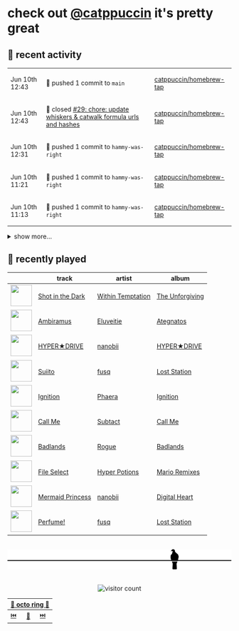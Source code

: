 # check out [@catppuccin](https://github.com/catppuccin) it's pretty great

## 📅 recent activity

<!-- SCRIPT:REPLACE:GITHUB -->
<table>
<tbody>
<tr>
<td><span title='2024-06-10T12:43:01+00:00'>Jun 10th 12:43</span></td>
<td>

🚢 pushed 1 commit to `main`

</td>
<td>

[catppuccin/homebrew-tap](https://github.com/catppuccin/homebrew-tap)

</td>
</tr>
<tr>
<td><span title='2024-06-10T12:43:00+00:00'>Jun 10th 12:43</span></td>
<td>

🎉 closed [#29: chore: update whiskers & catwalk formula urls and hashes](https://github.com/catppuccin/homebrew-tap/pull/29)

</td>
<td>

[catppuccin/homebrew-tap](https://github.com/catppuccin/homebrew-tap)

</td>
</tr>
<tr>
<td><span title='2024-06-10T12:31:58+00:00'>Jun 10th 12:31</span></td>
<td>

🚢 pushed 1 commit to `hammy-was-right`

</td>
<td>

[catppuccin/homebrew-tap](https://github.com/catppuccin/homebrew-tap)

</td>
</tr>
<tr>
<td><span title='2024-06-10T11:21:25+00:00'>Jun 10th 11:21</span></td>
<td>

🚢 pushed 1 commit to `hammy-was-right`

</td>
<td>

[catppuccin/homebrew-tap](https://github.com/catppuccin/homebrew-tap)

</td>
</tr>
<tr>
<td><span title='2024-06-10T11:13:02+00:00'>Jun 10th 11:13</span></td>
<td>

🚢 pushed 1 commit to `hammy-was-right`

</td>
<td>

[catppuccin/homebrew-tap](https://github.com/catppuccin/homebrew-tap)

</td>
</tr>
</tbody>
</table>

<details>
<summary>show more...</summary>
<table>
<tbody>
<tr>
<td><span title='2024-06-10T10:58:45+00:00'>Jun 10th 10:58</span></td>
<td>

🚢 pushed 1 commit to `hammy-was-right`

</td>
<td>

[catppuccin/homebrew-tap](https://github.com/catppuccin/homebrew-tap)

</td>
</tr>
<tr>
<td><span title='2024-06-10T10:57:12+00:00'>Jun 10th 10:57</span></td>
<td>

🚢 pushed 1 commit to `main`

</td>
<td>

[catppuccin/homebrew-tap](https://github.com/catppuccin/homebrew-tap)

</td>
</tr>
<tr>
<td><span title='2024-06-10T10:55:55+00:00'>Jun 10th 10:55</span></td>
<td>

🚢 pushed 1 commit to `main`

</td>
<td>

[catppuccin/homebrew-tap](https://github.com/catppuccin/homebrew-tap)

</td>
</tr>
<tr>
<td><span title='2024-06-10T10:45:43+00:00'>Jun 10th 10:45</span></td>
<td>

💬 commented on [#28: feat: update for split catwalk & whiskers repos](https://github.com/catppuccin/homebrew-tap/pull/28)

</td>
<td>

[catppuccin/homebrew-tap](https://github.com/catppuccin/homebrew-tap)

</td>
</tr>
<tr>
<td><span title='2024-06-10T10:45:21+00:00'>Jun 10th 10:45</span></td>
<td>

🚀 opened [#29: chore: update whiskers & catwalk formula urls](https://github.com/catppuccin/homebrew-tap/pull/29)

</td>
<td>

[catppuccin/homebrew-tap](https://github.com/catppuccin/homebrew-tap)

</td>
</tr>
<tr>
<td><span title='2024-06-10T10:42:04+00:00'>Jun 10th 10:42</span></td>
<td>

🚢 pushed 1 commit to `main`

</td>
<td>

[catppuccin/homebrew-tap](https://github.com/catppuccin/homebrew-tap)

</td>
</tr>
<tr>
<td><span title='2024-06-10T10:42:03+00:00'>Jun 10th 10:42</span></td>
<td>

🎉 closed [#28: feat: update for split catwalk & whiskers repos](https://github.com/catppuccin/homebrew-tap/pull/28)

</td>
<td>

[catppuccin/homebrew-tap](https://github.com/catppuccin/homebrew-tap)

</td>
</tr>
<tr>
<td><span title='2024-06-10T10:36:58+00:00'>Jun 10th 10:36</span></td>
<td>

💬 commented on [#28: feat: update for split catwalk & whiskers repos](https://github.com/catppuccin/homebrew-tap/pull/28)

</td>
<td>

[catppuccin/homebrew-tap](https://github.com/catppuccin/homebrew-tap)

</td>
</tr>
<tr>
<td><span title='2024-06-10T10:26:21+00:00'>Jun 10th 10:26</span></td>
<td>

🚢 pushed 1 commit to `down-with-monorepos`

</td>
<td>

[catppuccin/homebrew-tap](https://github.com/catppuccin/homebrew-tap)

</td>
</tr>
<tr>
<td><span title='2024-06-10T10:10:33+00:00'>Jun 10th 10:10</span></td>
<td>

🚀 opened [#28: feat: update homepage & head urls for catwalk and whiskers](https://github.com/catppuccin/homebrew-tap/pull/28)

</td>
<td>

[catppuccin/homebrew-tap](https://github.com/catppuccin/homebrew-tap)

</td>
</tr>
<tr>
<td><span title='2024-06-10T09:52:40+00:00'>Jun 10th 09:52</span></td>
<td>

🚢 pushed 1 commit to `main`

</td>
<td>

[catppuccin/catppuccin](https://github.com/catppuccin/catppuccin)

</td>
</tr>
<tr>
<td><span title='2024-06-10T09:50:44+00:00'>Jun 10th 09:50</span></td>
<td>

🚀 opened [#6: docs: update links in readme to catppuccin/elixir](https://github.com/catppuccin/elixir/pull/6)

</td>
<td>

[catppuccin/elixir](https://github.com/catppuccin/elixir)

</td>
</tr>
<tr>
<td><span title='2024-06-10T09:43:41+00:00'>Jun 10th 09:43</span></td>
<td>

🚢 pushed 1 commit to `main`

</td>
<td>

[catppuccin/catppuccin](https://github.com/catppuccin/catppuccin)

</td>
</tr>
<tr>
<td><span title='2024-06-10T09:40:25+00:00'>Jun 10th 09:40</span></td>
<td>

💬 commented on [#2416: Elixir](https://github.com/catppuccin/catppuccin/issues/2416)

</td>
<td>

[catppuccin/catppuccin](https://github.com/catppuccin/catppuccin)

</td>
</tr>
<tr>
<td><span title='2024-06-10T09:39:58+00:00'>Jun 10th 09:39</span></td>
<td>

🚢 pushed 1 commit to `main`

</td>
<td>

[catppuccin/catppuccin](https://github.com/catppuccin/catppuccin)

</td>
</tr>
</tbody>
</table>
</details>
<!-- SCRIPT:REPLACE:GITHUB -->

## 🎵 recently played

<!-- SCRIPT:REPLACE:SPOTIFY -->
| | track | artist | album |
| - | - | - | - |
| <img src="https://i.scdn.co/image/ab67616d00004851bcb4a0f3772f0a25db7eb965" width="48" height="48"> | [Shot in the Dark](https://open.spotify.com/track/5JpbpsjhJeNwixBzbobklV) | [Within Temptation](https://open.spotify.com/artist/3hE8S8ohRErocpkY7uJW4a) | [The Unforgiving](https://open.spotify.com/track/5JpbpsjhJeNwixBzbobklV) |
| <img src="https://i.scdn.co/image/ab67616d0000485199d9997692e9264812e160fe" width="48" height="48"> | [Ambiramus](https://open.spotify.com/track/4wxm46qMm1P7JH1ivm1BQ2) | [Eluveitie](https://open.spotify.com/artist/5X0N2k3qMnI8kSrGJT3kfT) | [Ategnatos](https://open.spotify.com/track/4wxm46qMm1P7JH1ivm1BQ2) |
| <img src="https://i.scdn.co/image/ab67616d00004851c7b06503ea51535b5b986a16" width="48" height="48"> | [HYPER★DRIVE](https://open.spotify.com/track/7B24A46hAbb1nPKhj1MkIl) | [nanobii](https://open.spotify.com/artist/7mUsBZ6g6BbAu2MBU8Nsu3) | [HYPER★DRIVE](https://open.spotify.com/track/7B24A46hAbb1nPKhj1MkIl) |
| <img src="https://i.scdn.co/image/ab67616d0000485139f3ace7a490b1073890f52c" width="48" height="48"> | [Suiito](https://open.spotify.com/track/07RPEOwBOCHQcyEbV0uYxL) | [fusq](https://open.spotify.com/artist/0q0K0FV5t8OnVpbIQTXOhI) | [Lost Station](https://open.spotify.com/track/07RPEOwBOCHQcyEbV0uYxL) |
| <img src="https://i.scdn.co/image/ab67616d00004851bee4d5f60534f5fdf970c0a7" width="48" height="48"> | [Ignition](https://open.spotify.com/track/7jj4HqEwNuwkBKbss0Ci2v) | [Phaera](https://open.spotify.com/artist/2AGumVLrXJSKuVQuAKEzYz) | [Ignition](https://open.spotify.com/track/7jj4HqEwNuwkBKbss0Ci2v) |
| <img src="https://i.scdn.co/image/ab67616d00004851fd203220392d6d22bb51a1a2" width="48" height="48"> | [Call Me](https://open.spotify.com/track/6uk4CUNfCc0Aqyn3w54dJK) | [Subtact](https://open.spotify.com/artist/6kx1NiHogZzkSU7lHMc3Ow) | [Call Me](https://open.spotify.com/track/6uk4CUNfCc0Aqyn3w54dJK) |
| <img src="https://i.scdn.co/image/ab67616d0000485193766026355ff27d4c3994cc" width="48" height="48"> | [Badlands](https://open.spotify.com/track/5lyyezhTRF3zT5aIzBEDo4) | [Rogue](https://open.spotify.com/artist/3zuevuwyBq4MiQzPB3nvW2) | [Badlands](https://open.spotify.com/track/5lyyezhTRF3zT5aIzBEDo4) |
| <img src="https://i.scdn.co/image/ab67616d00004851597aad37aa017e14f0602a75" width="48" height="48"> | [File Select](https://open.spotify.com/track/4oR3H2CZKBzLOloYWtpSPg) | [Hyper Potions](https://open.spotify.com/artist/1KkjjsBwGqU2YjS9OIucZV) | [Mario Remixes](https://open.spotify.com/track/4oR3H2CZKBzLOloYWtpSPg) |
| <img src="https://i.scdn.co/image/ab67616d0000485142b962263205c78be0cb8970" width="48" height="48"> | [Mermaid Princess](https://open.spotify.com/track/2GsOqHxi7Ukzc9WSkKvRJN) | [nanobii](https://open.spotify.com/artist/7mUsBZ6g6BbAu2MBU8Nsu3) | [Digital Heart](https://open.spotify.com/track/2GsOqHxi7Ukzc9WSkKvRJN) |
| <img src="https://i.scdn.co/image/ab67616d0000485139f3ace7a490b1073890f52c" width="48" height="48"> | [Perfume!](https://open.spotify.com/track/6BGbt6NGG5LGGqKdwAzzS8) | [fusq](https://open.spotify.com/artist/0q0K0FV5t8OnVpbIQTXOhI) | [Lost Station](https://open.spotify.com/track/6BGbt6NGG5LGGqKdwAzzS8) |

<!-- SCRIPT:REPLACE:SPOTIFY -->

<br>

<div align="center">

<picture>
    <source media="(prefers-color-scheme: light)" srcset="assets/pigeon-light.svg">
    <source media="(prefers-color-scheme: dark)" srcset="assets/pigeon-dark.svg">
    <img alt="pigeon sitting on a wire" src="assets/pigeon-light.svg">
</picture>

<br>
<br>

![visitor count](https://profile-counter.glitch.me/backwardspy/count.svg)

<table>
    <thead>
        <th colspan="3"><a href="https://octo-ring.com">🐙 octo ring 🐙</a></th>
    </thead>
    <tbody>
        <td><a href="https://octo-ring.com/p/backwardspy/prev">⏮️</a></td>
        <td><a href="https://octo-ring.com/p/backwardspy/random">🔀</a></td>
        <td><a href="https://octo-ring.com/p/backwardspy/next">⏭️</a></td>
    </tbody>
</table>

</div>
